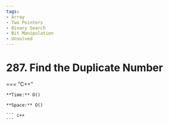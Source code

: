 ```yaml
---
tags:
- Array
- Two Pointers
- Binary Search
- Bit Manipulation
- Unsolved
---
```



# 287. Find the Duplicate Number

=== "C++"

    **Time:** O()

    **Space:** O()

    ``` c++
    ```